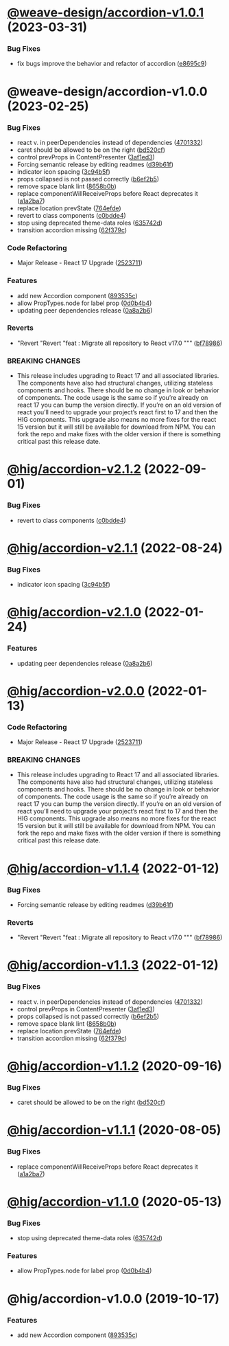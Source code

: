 # [@weave-design/accordion-v1.0.1](https://github.com/Autodesk/hig/compare/@weave-design/accordion@1.0.0...@weave-design/accordion@1.0.1) (2023-03-31)


### Bug Fixes

* fix bugs improve the behavior and refactor of accordion ([e8695c9](https://github.com/Autodesk/hig/commit/e8695c9))

# @weave-design/accordion-v1.0.0 (2023-02-25)


### Bug Fixes

*  react v. in peerDependencies instead of dependencies ([4701332](https://github.com/Autodesk/hig/commit/4701332))
* caret should be allowed to be on the right ([bd520cf](https://github.com/Autodesk/hig/commit/bd520cf))
* control prevProps in ContentPresenter ([3af1ed3](https://github.com/Autodesk/hig/commit/3af1ed3))
* Forcing semantic release by editing readmes ([d39b61f](https://github.com/Autodesk/hig/commit/d39b61f))
* indicator icon spacing ([3c94b5f](https://github.com/Autodesk/hig/commit/3c94b5f))
* props collapsed is not passed correctly ([b6ef2b5](https://github.com/Autodesk/hig/commit/b6ef2b5))
* remove space blank lint ([8658b0b](https://github.com/Autodesk/hig/commit/8658b0b))
* replace componentWillReceiveProps before React deprecates it ([a1a2ba7](https://github.com/Autodesk/hig/commit/a1a2ba7))
* replace location prevState ([764efde](https://github.com/Autodesk/hig/commit/764efde))
* revert to class components ([c0bdde4](https://github.com/Autodesk/hig/commit/c0bdde4))
* stop using deprecated theme-data roles ([635742d](https://github.com/Autodesk/hig/commit/635742d))
* transition accordion missing ([62f379c](https://github.com/Autodesk/hig/commit/62f379c))


### Code Refactoring

* Major Release - React 17 Upgrade ([2523711](https://github.com/Autodesk/hig/commit/2523711))


### Features

* add new Accordion component ([893535c](https://github.com/Autodesk/hig/commit/893535c))
* allow PropTypes.node for label prop ([0d0b4b4](https://github.com/Autodesk/hig/commit/0d0b4b4))
* updating peer dependencies release ([0a8a2b6](https://github.com/Autodesk/hig/commit/0a8a2b6))


### Reverts

* "Revert "Revert "feat : Migrate all repository to React v17.0 """ ([bf78986](https://github.com/Autodesk/hig/commit/bf78986))


### BREAKING CHANGES

* This release includes upgrading to React 17 and all associated libraries. The components have also had structural changes, utilizing stateless components and hooks. There should be no change in look or behavior of components. The code usage is the same so if you’re already on react 17 you can bump the version directly. If you’re on an old version of react you’ll need to upgrade your project’s react first to 17 and then the HIG components. This upgrade also means no more fixes for the react 15 version but it will still be available for download from NPM. You can fork the repo and make fixes with the older version if there is something critical past this release date.

# [@hig/accordion-v2.1.2](https://github.com/Autodesk/hig/compare/@hig/accordion@2.1.1...@hig/accordion@2.1.2) (2022-09-01)


### Bug Fixes

* revert to class components ([c0bdde4](https://github.com/Autodesk/hig/commit/c0bdde4))

# [@hig/accordion-v2.1.1](https://github.com/Autodesk/hig/compare/@hig/accordion@2.1.0...@hig/accordion@2.1.1) (2022-08-24)


### Bug Fixes

* indicator icon spacing ([3c94b5f](https://github.com/Autodesk/hig/commit/3c94b5f))

# [@hig/accordion-v2.1.0](https://github.com/Autodesk/hig/compare/@hig/accordion@2.0.0...@hig/accordion@2.1.0) (2022-01-24)


### Features

* updating peer dependencies release ([0a8a2b6](https://github.com/Autodesk/hig/commit/0a8a2b6))

# [@hig/accordion-v2.0.0](https://github.com/Autodesk/hig/compare/@hig/accordion@1.1.4...@hig/accordion@2.0.0) (2022-01-13)


### Code Refactoring

* Major Release - React 17 Upgrade ([2523711](https://github.com/Autodesk/hig/commit/2523711))


### BREAKING CHANGES

* This release includes upgrading to React 17 and all associated libraries. The components have also had structural changes, utilizing stateless components and hooks. There should be no change in look or behavior of components. The code usage is the same so if you’re already on react 17 you can bump the version directly. If you’re on an old version of react you’ll need to upgrade your project’s react first to 17 and then the HIG components. This upgrade also means no more fixes for the react 15 version but it will still be available for download from NPM. You can fork the repo and make fixes with the older version if there is something critical past this release date.

# [@hig/accordion-v1.1.4](https://github.com/Autodesk/hig/compare/@hig/accordion@1.1.3...@hig/accordion@1.1.4) (2022-01-12)


### Bug Fixes

* Forcing semantic release by editing readmes ([d39b61f](https://github.com/Autodesk/hig/commit/d39b61f))


### Reverts

* "Revert "Revert "feat : Migrate all repository to React v17.0 """ ([bf78986](https://github.com/Autodesk/hig/commit/bf78986))

# [@hig/accordion-v1.1.3](https://github.com/Autodesk/hig/compare/@hig/accordion@1.1.2...@hig/accordion@1.1.3) (2022-01-12)


### Bug Fixes

*  react v. in peerDependencies instead of dependencies ([4701332](https://github.com/Autodesk/hig/commit/4701332))
* control prevProps in ContentPresenter ([3af1ed3](https://github.com/Autodesk/hig/commit/3af1ed3))
* props collapsed is not passed correctly ([b6ef2b5](https://github.com/Autodesk/hig/commit/b6ef2b5))
* remove space blank lint ([8658b0b](https://github.com/Autodesk/hig/commit/8658b0b))
* replace location prevState ([764efde](https://github.com/Autodesk/hig/commit/764efde))
* transition accordion missing ([62f379c](https://github.com/Autodesk/hig/commit/62f379c))

# [@hig/accordion-v1.1.2](https://github.com/Autodesk/hig/compare/@hig/accordion@1.1.1...@hig/accordion@1.1.2) (2020-09-16)


### Bug Fixes

* caret should be allowed to be on the right ([bd520cf](https://github.com/Autodesk/hig/commit/bd520cf))

# [@hig/accordion-v1.1.1](https://github.com/Autodesk/hig/compare/@hig/accordion@1.1.0...@hig/accordion@1.1.1) (2020-08-05)


### Bug Fixes

* replace componentWillReceiveProps before React deprecates it ([a1a2ba7](https://github.com/Autodesk/hig/commit/a1a2ba7))

# [@hig/accordion-v1.1.0](https://github.com/Autodesk/hig/compare/@hig/accordion@1.0.0...@hig/accordion@1.1.0) (2020-05-13)


### Bug Fixes

* stop using deprecated theme-data roles ([635742d](https://github.com/Autodesk/hig/commit/635742d))


### Features

* allow PropTypes.node for label prop ([0d0b4b4](https://github.com/Autodesk/hig/commit/0d0b4b4))

# @hig/accordion-v1.0.0 (2019-10-17)


### Features

* add new Accordion component ([893535c](https://github.com/Autodesk/hig/commit/893535c))
